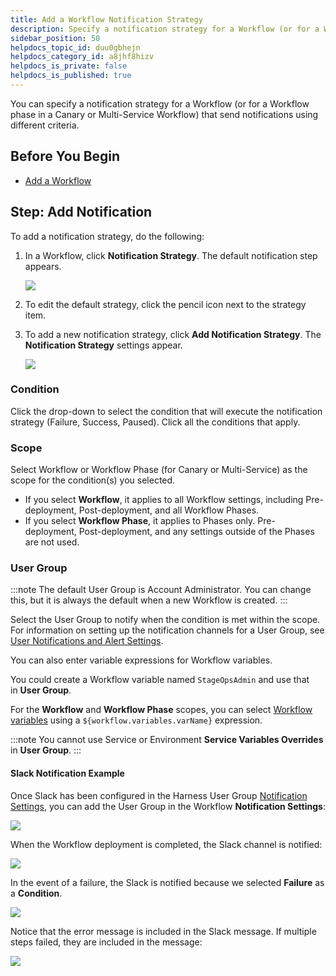 ```yaml
---
title: Add a Workflow Notification Strategy
description: Specify a notification strategy for a Workflow (or for a Workflow phase in a Canary or Multi-Service Workflow) that send notifications.
sidebar_position: 50
helpdocs_topic_id: duu0gbhejn
helpdocs_category_id: a8jhf8hizv
helpdocs_is_private: false
helpdocs_is_published: true
---
```


You can specify a notification strategy for a Workflow (or for a Workflow phase in a Canary or Multi-Service Workflow) that send notifications using different criteria.

## Before You Begin

* [Add a Workflow](tags-how-tos.md)


## Step: Add Notification

To add a notification strategy, do the following:

1. In a Workflow, click **Notification Strategy**. The default notification step appears.

   ![](./static/add-notification-strategy-new-template-83.png)
	 
2. To edit the default strategy, click the pencil icon next to the strategy item.
3. To add a new notification strategy, click **Add Notification Strategy**. The **Notification Strategy** settings appear.

   ![](./static/add-notification-strategy-new-template-84.png)

### Condition

Click the drop-down to select the condition that will execute the notification strategy (Failure, Success, Paused). Click all the conditions that apply. 


### Scope 

Select Workflow or Workflow Phase (for Canary or Multi-Service) as the scope for the condition(s) you selected.
* If you select **Workflow**, it applies to all Workflow settings, including Pre-deployment, Post-deployment, and all Workflow Phases.
* If you select **Workflow Phase**, it applies to Phases only. Pre-deployment, Post-deployment, and any settings outside of the Phases are not used.


### User Group
 
:::note
The default User Group is Account Administrator. You can change this, but it is always the default when a new Workflow is created.
:::

Select the User Group to notify when the condition is met within the scope. For information on setting up the notification channels for a User Group, see [User Notifications and Alert Settings](../../../firstgen-platform/account/manage-notegroups/notification-groups.md).

You can also enter variable expressions for Workflow variables.

You could create a Workflow variable named `StageOpsAdmin` and use that in **User Group**.

For the **Workflow** and **Workflow Phase** scopes, you can select [Workflow variables](add-workflow-variables-new-template.md) using a `${workflow.variables.varName}` expression.

:::note
You cannot use Service or Environment **Service Variables Overrides** in **User Group**. 
:::

#### Slack Notification Example

Once Slack has been configured in the Harness User Group [Notification Settings](../../../firstgen-platform/account/manage-notegroups/notification-groups.md), you can add the User Group in the Workflow **Notification Settings**:

![](./static/add-notification-strategy-new-template-85.png)

When the Workflow deployment is completed, the Slack channel is notified:

![](./static/add-notification-strategy-new-template-86.png)

In the event of a failure, the Slack is notified because we selected **Failure** as a **Condition**.

![](./static/add-notification-strategy-new-template-87.png)

Notice that the error message is included in the Slack message. If multiple steps failed, they are included in the message:

![](./static/add-notification-strategy-new-template-88.png)